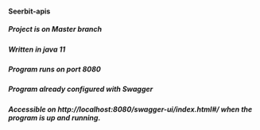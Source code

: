 #### Seerbit-apis
##### Project is on Master branch

##### Written in java 11

##### Program runs on port 8080

##### Program already configured with Swagger
##### Accessible on http://localhost:8080/swagger-ui/index.html#/ when the program is up and running.


